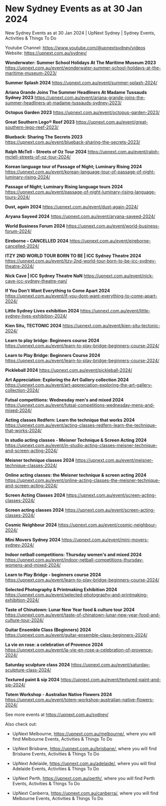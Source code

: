 # New Sydney Events as at 30 Jan 2024
New Sydney Events as at 30 Jan 2024 | UpNext Sydney | Sydney Events, Activities &amp; Things To Do

Youtube Channel: https://www.youtube.com/@upnextsydney/videos 
Website: https://upnext.com.au/sydney/


**Wonderwater: Summer School Holidays At The Maritime Museum 2023**
 https://upnext.com.au/event/wonderwater-summer-school-holidays-at-the-maritime-museum-2023/

**Summer Splash 2024**
 https://upnext.com.au/event/summer-splash-2024/

**Ariana Grande Joins The Summer Headliners At Madame Tussauds Sydney 2023**
 https://upnext.com.au/event/ariana-grande-joins-the-summer-headliners-at-madame-tussauds-sydney-2023/

**Octopus Garden 2023**
 https://upnext.com.au/event/octopus-garden-2023/

**Great Southern Lego®️ Reef 2023**
 https://upnext.com.au/event/great-southern-lego-reef-2023/

**Blueback: Sharing The Secrets 2023**
 https://upnext.com.au/event/blueback-sharing-the-secrets-2023/

**Ralph McTell - Streets of Oz Tour 2024**
 https://upnext.com.au/event/ralph-mctell-streets-of-oz-tour-2024/

**Korean language tour of Passage of Night; Luminary Rising 2024**
 https://upnext.com.au/event/korean-language-tour-of-passage-of-night-luminary-rising-2024/

**Passage of Night; Luminary Rising language tours 2024**
 https://upnext.com.au/event/passage-of-night-luminary-rising-language-tours-2024/

**Dust, again 2024**
 https://upnext.com.au/event/dust-again-2024/

**Aryana Sayeed 2024**
 https://upnext.com.au/event/aryana-sayeed-2024/

**World Business Forum 2024**
 https://upnext.com.au/event/world-business-forum-2024/

**Eireborne – CANCELLED 2024**
 https://upnext.com.au/event/eireborne-cancelled-2024/

**ITZY 2ND WORLD TOUR BORN TO BE | ICC Sydney Theatre 2024**
 https://upnext.com.au/event/itzy-2nd-world-tour-born-to-be-icc-sydney-theatre-2024/

**Nick Cave | ICC Sydney Theatre NaN**
 https://upnext.com.au/event/nick-cave-icc-sydney-theatre-nan/

**If You Don't Want Everything to Come Apart 2024**
 https://upnext.com.au/event/if-you-dont-want-everything-to-come-apart-2024/

**Little Sydney Lives exhibition 2024**
 https://upnext.com.au/event/little-sydney-lives-exhibition-2024/

**Kien Situ, TECTONIC 2024**
 https://upnext.com.au/event/kien-situ-tectonic-2024/

**Learn to play bridge: Beginners course 2024**
 https://upnext.com.au/event/learn-to-play-bridge-beginners-course-2024/

**Learn to Play Bridge: Beginners Course 2024**
 https://upnext.com.au/event/learn-to-play-bridge-beginners-course-2024/

**Pickleball 2024**
 https://upnext.com.au/event/pickleball-2024/

**Art Appreciation: Exploring the Art Gallery collection 2024**
 https://upnext.com.au/event/art-appreciation-exploring-the-art-gallery-collection-2024/

**Futsal competitions: Wednesday men's and mixed 2024**
 https://upnext.com.au/event/futsal-competitions-wednesday-mens-and-mixed-2024/

**Acting classes Redfern: Learn the technique that works 2024**
 https://upnext.com.au/event/acting-classes-redfern-learn-the-technique-that-works-2024/

**In studio acting classes - Meisner Technique & Screen Acting 2024**
 https://upnext.com.au/event/in-studio-acting-classes-meisner-technique-and-screen-acting-2024/

**Meisner technique classes 2024**
 https://upnext.com.au/event/meisner-technique-classes-2024/

**Online acting classes: the Meisner technique & screen acting 2024**
 https://upnext.com.au/event/online-acting-classes-the-meisner-technique-and-screen-acting-2024/

**Screen Acting Classes 2024**
 https://upnext.com.au/event/screen-acting-classes-2024/

**Screen acting classes 2024**
 https://upnext.com.au/event/screen-acting-classes-2024/

**Cosmic Neighbour 2024**
 https://upnext.com.au/event/cosmic-neighbour-2024/

**Mini Movers Sydney 2024**
 https://upnext.com.au/event/mini-movers-sydney-2024/

**Indoor netball competitions: Thursday women's and mixed 2024**
 https://upnext.com.au/event/indoor-netball-competitions-thursday-womens-and-mixed-2024/

**Learn to Play Bridge - beginners course 2024**
 https://upnext.com.au/event/learn-to-play-bridge-beginners-course-2024/

**Selected Photography & Printmaking Exhibition 2024**
 https://upnext.com.au/event/selected-photography-and-printmaking-exhibition-2024/

**Taste of Chinatown: Lunar New Year food & culture tour 2024**
 https://upnext.com.au/event/taste-of-chinatown-lunar-new-year-food-and-culture-tour-2024/

**Guitar Ensemble Class (Beginners) 2024**
 https://upnext.com.au/event/guitar-ensemble-class-beginners-2024/

**La vie en rose: a celebration of Provence 2024**
 https://upnext.com.au/event/la-vie-en-rose-a-celebration-of-provence-2024/

**Saturday sculpture class 2024**
 https://upnext.com.au/event/saturday-sculpture-class-2024/

**Textured paint & sip 2024**
 https://upnext.com.au/event/textured-paint-and-sip-2024/

**Totem Workshop - Australian Native Flowers 2024**
 https://upnext.com.au/event/totem-workshop-australian-native-flowers-2024/



See more events at https://upnext.com.au/sydney/


Also check out:

* UpNext Melbourne, https://upnext.com.au/melbourne/, where you will find Melbourne Events, Activities & Things To Do

* UpNext Brisbane, https://upnext.com.au/brisbane/, where you will find Brisbane Events, Activities & Things To Do

* UpNext Adelaide, https://upnext.com.au/adelaide/, where you will find Adelaide Events, Activities & Things To Do

* UpNext Perth, https://upnext.com.au/perth/, where you will find Perth Events, Activities & Things To Do

* UpNext Canberra, https://upnext.com.au/canberra/, where you will find Melbourne Events, Activities & Things To Do